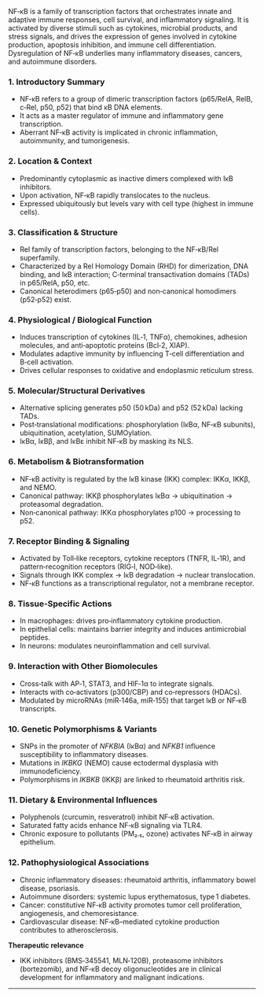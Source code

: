 NF‑κB is a family of transcription factors that orchestrates innate and adaptive immune responses, cell survival, and inflammatory signaling. It is activated by diverse stimuli such as cytokines, microbial products, and stress signals, and drives the expression of genes involved in cytokine production, apoptosis inhibition, and immune cell differentiation. Dysregulation of NF‑κB underlies many inflammatory diseases, cancers, and autoimmune disorders.  

### 1. Introductory Summary  
- NF‑κB refers to a group of dimeric transcription factors (p65/RelA, RelB, c‑Rel, p50, p52) that bind κB DNA elements.  
- It acts as a master regulator of immune and inflammatory gene transcription.  
- Aberrant NF‑κB activity is implicated in chronic inflammation, autoimmunity, and tumorigenesis.  

### 2. Location & Context  
- Predominantly cytoplasmic as inactive dimers complexed with IκB inhibitors.  
- Upon activation, NF‑κB rapidly translocates to the nucleus.  
- Expressed ubiquitously but levels vary with cell type (highest in immune cells).  

### 3. Classification & Structure  
- Rel family of transcription factors, belonging to the NF‑κB/Rel superfamily.  
- Characterized by a Rel Homology Domain (RHD) for dimerization, DNA binding, and IκB interaction; C‑terminal transactivation domains (TADs) in p65/RelA, p50, etc.  
- Canonical heterodimers (p65‑p50) and non‑canonical homodimers (p52‑p52) exist.  

### 4. Physiological / Biological Function  
- Induces transcription of cytokines (IL‑1, TNFα), chemokines, adhesion molecules, and anti‑apoptotic proteins (Bcl‑2, XIAP).  
- Modulates adaptive immunity by influencing T‑cell differentiation and B‑cell activation.  
- Drives cellular responses to oxidative and endoplasmic reticulum stress.  

### 5. Molecular/Structural Derivatives  
- Alternative splicing generates p50 (50 kDa) and p52 (52 kDa) lacking TADs.  
- Post‑translational modifications: phosphorylation (IκBα, NF‑κB subunits), ubiquitination, acetylation, SUMOylation.  
- IκBα, IκBβ, and IκBε inhibit NF‑κB by masking its NLS.  

### 6. Metabolism & Biotransformation  
- NF‑κB activity is regulated by the IκB kinase (IKK) complex: IKKα, IKKβ, and NEMO.  
- Canonical pathway: IKKβ phosphorylates IκBα → ubiquitination → proteasomal degradation.  
- Non‑canonical pathway: IKKα phosphorylates p100 → processing to p52.  

### 7. Receptor Binding & Signaling  
- Activated by Toll‑like receptors, cytokine receptors (TNFR, IL‑1R), and pattern‑recognition receptors (RIG‑I, NOD‑like).  
- Signals through IKK complex → IκB degradation → nuclear translocation.  
- NF‑κB functions as a transcriptional regulator, not a membrane receptor.  

### 8. Tissue‑Specific Actions  
- In macrophages: drives pro‑inflammatory cytokine production.  
- In epithelial cells: maintains barrier integrity and induces antimicrobial peptides.  
- In neurons: modulates neuroinflammation and cell survival.  

### 9. Interaction with Other Biomolecules  
- Cross‑talk with AP‑1, STAT3, and HIF‑1α to integrate signals.  
- Interacts with co‑activators (p300/CBP) and co‑repressors (HDACs).  
- Modulated by microRNAs (miR‑146a, miR‑155) that target IκB or NF‑κB transcripts.  

### 10. Genetic Polymorphisms & Variants  
- SNPs in the promoter of *NFKBIA* (IκBα) and *NFKB1* influence susceptibility to inflammatory diseases.  
- Mutations in *IKBKG* (NEMO) cause ectodermal dysplasia with immunodeficiency.  
- Polymorphisms in *IKBKB* (IKKβ) are linked to rheumatoid arthritis risk.  

### 11. Dietary & Environmental Influences  
- Polyphenols (curcumin, resveratrol) inhibit NF‑κB activation.  
- Saturated fatty acids enhance NF‑κB signaling via TLR4.  
- Chronic exposure to pollutants (PM₂.₅, ozone) activates NF‑κB in airway epithelium.  

### 12. Pathophysiological Associations  
- Chronic inflammatory diseases: rheumatoid arthritis, inflammatory bowel disease, psoriasis.  
- Autoimmune disorders: systemic lupus erythematosus, type 1 diabetes.  
- Cancer: constitutive NF‑κB activity promotes tumor cell proliferation, angiogenesis, and chemoresistance.  
- Cardiovascular disease: NF‑κB–mediated cytokine production contributes to atherosclerosis.  

**Therapeutic relevance**  
- IKK inhibitors (BMS‑345541, MLN‑120B), proteasome inhibitors (bortezomib), and NF‑κB decoy oligonucleotides are in clinical development for inflammatory and malignant indications.  

---